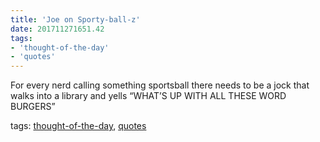 ```yaml
---
title: 'Joe on Sporty-ball-z'
date: 201711271651.42
tags:
- 'thought-of-the-day'
- 'quotes'
---
```


For every nerd calling something sportsball there needs to be a jock
that walks into a library and yells “WHAT’S UP WITH ALL THESE WORD
BURGERS”

tags: [thought-of-the-day](tag_thought-of-the-day.html),
[quotes](tag_quotes.html)
